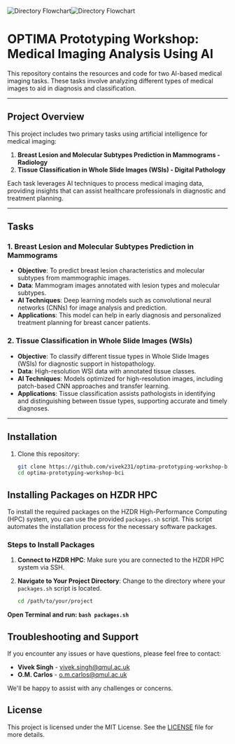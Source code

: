 ![Directory Flowchart](https://drive.google.com/uc?id=1OaByag8cg1N-H6szx_JSvnbCeqVsJgKU)![Directory Flowchart](https://drive.google.com/uc?id=1cGa-1p24f6Owupu8X54D_aCsmJU2BIVG)

# OPTIMA Prototyping Workshop: Medical Imaging Analysis Using AI

This repository contains the resources and code for two AI-based medical imaging tasks. These tasks involve analyzing different types of medical images to aid in diagnosis and classification.

---

## Project Overview

This project includes two primary tasks using artificial intelligence for medical imaging:

1. **Breast Lesion and Molecular Subtypes Prediction in Mammograms - Radiology**
2. **Tissue Classification in Whole Slide Images (WSIs) - Digital Pathology**

Each task leverages AI techniques to process medical imaging data, providing insights that can assist healthcare professionals in diagnostic and treatment planning.

---

## Tasks

### 1. Breast Lesion and Molecular Subtypes Prediction in Mammograms

- **Objective**: To predict breast lesion characteristics and molecular subtypes from mammographic images.
- **Data**: Mammogram images annotated with lesion types and molecular subtypes.
- **AI Techniques**: Deep learning models such as convolutional neural networks (CNNs) for image analysis and prediction.
- **Applications**: This model can help in early diagnosis and personalized treatment planning for breast cancer patients.

### 2. Tissue Classification in Whole Slide Images (WSIs)

- **Objective**: To classify different tissue types in Whole Slide Images (WSIs) for diagnostic support in histopathology.
- **Data**: High-resolution WSI data with annotated tissue classes.
- **AI Techniques**: Models optimized for high-resolution images, including patch-based CNN approaches and transfer learning.
- **Applications**: Tissue classification assists pathologists in identifying and distinguishing between tissue types, supporting accurate and timely diagnoses.

---

## Installation

1. Clone this repository:
   ```bash
   git clone https://github.com/vivek231/optima-prototyping-workshop-bci.git
   cd optima-prototyping-workshop-bci

## Installing Packages on HZDR HPC

To install the required packages on the HZDR High-Performance Computing (HPC) system, you can use the provided `packages.sh` script. This script automates the installation process for the necessary software packages.

### Steps to Install Packages

1. **Connect to HZDR HPC**: Make sure you are connected to the HZDR HPC system via SSH.
   
2. **Navigate to Your Project Directory**: Change to the directory where your `packages.sh` script is located.
   ```bash
   cd /path/to/your/project

**Open Terminal and run: `bash packages.sh`**

## Troubleshooting and Support

If you encounter any issues or have questions, please feel free to contact:

- **Vivek Singh** - [vivek.singh@qmul.ac.uk](mailto:vivek.singh@qmul.ac.uk)
- **O.M. Carlos** - [o.m.carlos@qmul.ac.uk](mailto:o.m.carlos@qmul.ac.uk)

We'll be happy to assist with any challenges or concerns.


## License

This project is licensed under the MIT License. See the [LICENSE](LICENSE) file for more details.
